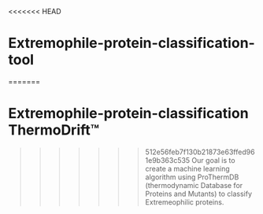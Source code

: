 <<<<<<< HEAD
# Extremophile-protein-classification-tool
=======
# Extremophile-protein-classification ThermoDrift™
>>>>>>> 512e56feb7f130b21873e63ffed961e9b363c535
Our goal is to create a machine learning algorithm using ProThermDB (thermodynamic Database for Proteins and Mutants) to classify Extremeophilic proteins.






